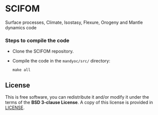 # SCIFOM #

Surface processes, Climate, Isostasy, Flexure, Orogeny and Mantle dynamics code

### Steps to compile the code ###

* Clone the SCIFOM repository.

* Compile the code in the `mandyoc/src/` directory:

    ```
    make all
    ```

## License
This is free software, you can redistribute it and/or modify it under the terms
 of the **BSD 3-clause License**.
 A copy of this license is provided in
 [LICENSE](/https://bitbucket.org/victorsacek/scifom/src/master/LICENSE).
